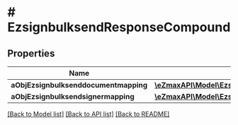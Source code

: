 # # EzsignbulksendResponseCompound

## Properties

Name | Type | Description | Notes
------------ | ------------- | ------------- | -------------
**aObjEzsignbulksenddocumentmapping** | [**\eZmaxAPI\Model\EzsignbulksenddocumentmappingResponseCompound[]**](EzsignbulksenddocumentmappingResponseCompound.md) |  |
**aObjEzsignbulksendsignermapping** | [**\eZmaxAPI\Model\EzsignbulksendsignermappingResponse[]**](EzsignbulksendsignermappingResponse.md) |  |

[[Back to Model list]](../../README.md#models) [[Back to API list]](../../README.md#endpoints) [[Back to README]](../../README.md)
